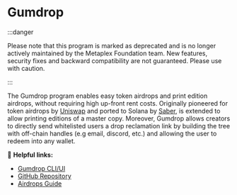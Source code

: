 # Gumdrop

:::danger

Please note that this program is marked as deprecated and is no longer actively maintained by the Metaplex Foundation team. New features, security fixes and backward compatibility are not guaranteed. Please use with caution.

:::

The Gumdrop program enables easy token airdrops and print edition airdrops, without requiring high up-front rent costs.
Originally pioneered for token airdrops by [Uniswap](https://github.com/Uniswap/merkle-distributor) and ported to Solana
by [Saber](https://github.com/saber-hq/merkle-distributor), is extended to allow printing editions of a master copy.
Moreover, Gumdrop allows creators to directly send whitelisted users a drop reclamation link by building the tree with
off-chain handles (e.g email, discord, etc.) and allowing the user to redeem into any wallet.

🔗 **Helpful links:**

- [Gumdrop CLI/UI](https://github.com/metaplex-foundation/gumdrop)
- [GitHub Repository](https://github.com/metaplex-foundation/metaplex-program-library/tree/master/gumdrop)
- [Airdrops Guide](/guides/airdrops)
